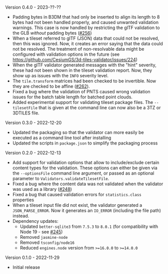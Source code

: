 
Version 0.4.0 - 2023-??-??

- Padding bytes in B3DM that had only be inserted to align its length to 8 bytes had not been handled properly, and caused unwanted validation warnings. This case is now handled by restricting the glTF validation to the GLB _without_ padding bytes ([#256](https://github.com/CesiumGS/3d-tiles-validator/issues/256))
- When a tileset referred to glTF (JSON) data that could not be resolved, then this was ignored. Now, it creates an error saying that the data could not be resolved. The treatment of non-resolvable data might be configured with validation options in the future (see https://github.com/CesiumGS/3d-tiles-validator/issues/224)
- When the glTF validator generated messages with the "hint" severity, these had not been shown in the tileset validation report. Now, they show up as issues with the `INFO` severity level.
- The `tile.transform` matrices had been checked to be invertible. Now they are checked to be affine ([#262](https://github.com/CesiumGS/3d-tiles-validator/issues/262)).
- Fixed a bug where the validation of PNTS caused wrong validation issues for the batch table length for batched point clouds.
- Added experimental support for validating tileset package files. The `--tilesetFile` that is given at the command line can now also be a 3TZ or 3DTILES file.

Version 0.3.0 - 2022-12-20

- Updated the packaging so that the validator can more easily be executed as a command line tool after installing
- Updated the scripts in `package.json` to simplify the packaging process

Version 0.2.0 - 2022-12-13

- Add support for validation options that allow to include/exclude certain content types for the validation. These options can either be given via the `--optionsFile` command line argument, or passed as an optional parameter to `Validators.validateTilesetFile`.
- Fixed a bug where the content data was not validated when the validator was used as a library ([#248](https://github.com/CesiumGS/3d-tiles-validator/issues/248))
- Fixed a bug that caused validation errors for `statistics.class` properties
- When a tileset input file did not exist, the validator generated a `JSON_PARSE_ERROR`. Now it generates an `IO_ERROR` (including the file path) instead.
- Dependency updates:
  - Updated `better-sqlite3` from `7.5.3` to `8.0.1` (for compatibility with Node 19 - see [#245](https://github.com/CesiumGS/3d-tiles-validator/issues/245))
  - Removed `jasmine-node` 
  - Removed `tsconfig/node16`
  - Reduced `engines.node` version from `>=16.0.0` to `>=14.0.0`

Version 0.1.0 - 2022-11-29
  
  - Initial release
